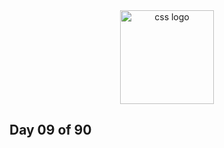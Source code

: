 <div align="center"><img src="https://www.svgrepo.com/show/353623/css-3.svg" alt="css logo" width="150px"></div>

## Day 09 of 90
